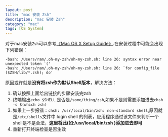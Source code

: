 ```yaml
---
layout: post
title: "mac 安装 Zsh"
description: "mac 安装 Zsh"
category: "mac"
tags: [OS System]
---
```

<p>对于mac安装<code>Zsh</code>可以参考<a href="http://sourabhbajaj.com/mac-setup/iTerm/zsh.html">《Mac OS X Setup Guide》</a>.在安装过程中可能会出现下列错误：</p>

<pre><code>-bash: /Users/ram/.oh-my-zsh/oh-my-zsh.sh: line 26: syntax error near unexpected token `('
-bash: /Users/ram/.oh-my-zsh/oh-my-zsh.sh: line 26: `for config_file ($ZSH/lib/*.zsh); do'
</code></pre>

<p>原因或许就是<strong>没有将zsh作为默认Shell版本</strong>，解决方法：</p>

<ol>
<li>确认按照上面给出链接的步骤安装完zsh</li>
<li>终端输出<code>echo $SHELL</code> 是否是<code>/some/thing/zsh</code>,如果不是则需要添加进去<code>chsh -s $(which zsh)</code></li>
<li>如果上一步报错：<code>chsh: /usr/local/bin/zsh: non-standard shell</code>,原因就是<code>/etc/shells</code>文件中 login shell 的列表，应用程序通过该文件来判断一个shell是不是合法，<strong>这里将此(如:/usr/local/bin/zsh )添加进去即可</strong></li>
<li>重新打开终端检查是否生效</li>
</ol>
